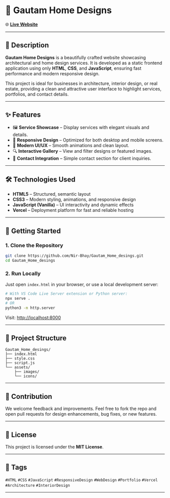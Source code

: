 # 🏡 Gautam Home Designs

🌐 [**Live Website**](https://gautam-home-desings.vercel.app)

---

## 📖 Description

**Gautam Home Designs** is a beautifully crafted website showcasing architectural and home design services. It is developed as a static frontend application using only **HTML**, **CSS**, and **JavaScript**, ensuring fast performance and modern responsive design.

This project is ideal for businesses in architecture, interior design, or real estate, providing a clean and attractive user interface to highlight services, portfolios, and contact details.

---

## ✨ Features

- 🖼️ **Service Showcase** – Display services with elegant visuals and details.
- 📱 **Responsive Design** – Optimized for both desktop and mobile screens.
- 🎯 **Modern UI/UX** – Smooth animations and clean layout.
- 🔍 **Interactive Gallery** – View and filter designs or featured images.
- 📩 **Contact Integration** – Simple contact section for client inquiries.

---

## 🛠️ Technologies Used

- **HTML5** – Structured, semantic layout
- **CSS3** – Modern styling, animations, and responsive design
- **JavaScript (Vanilla)** – UI interactivity and dynamic effects
- **Vercel** – Deployment platform for fast and reliable hosting

---

## 🚀 Getting Started

### 1. Clone the Repository

```bash
git clone https://github.com/Nir-Bhay/Gautam_Home_desings.git
cd Gautam_Home_desings
```

### 2. Run Locally

Just open `index.html` in your browser, or use a local development server:

```bash
# With VS Code Live Server extension or Python server:
npx serve .
# OR
python3 -m http.server
```

Visit: [http://localhost:8000](http://localhost:8000)

---

## 📂 Project Structure

```
Gautam_Home_desings/
├── index.html
├── style.css
├── script.js
└── assets/
    ├── images/
    └── icons/
```

---

## 🤝 Contribution

We welcome feedback and improvements. Feel free to fork the repo and open pull requests for design enhancements, bug fixes, or new features.

---

## 📄 License

This project is licensed under the **MIT License**.

---

## 🔖 Tags

`#HTML` `#CSS` `#JavaScript` `#ResponsiveDesign` `#WebDesign` `#Portfolio` `#Vercel` `#Architecture` `#InteriorDesign`

---
